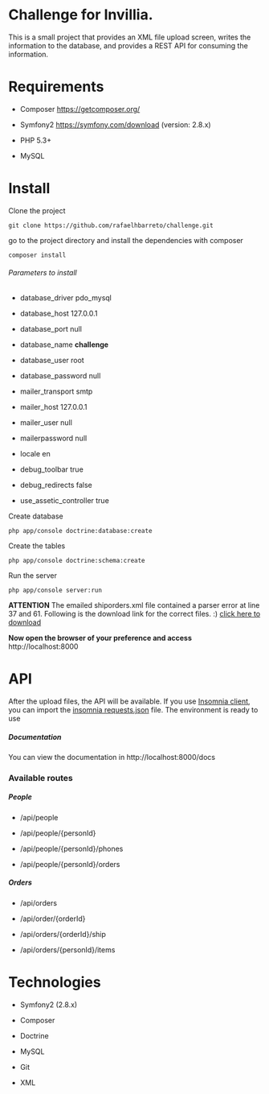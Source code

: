 
  

  

  

# Challenge for Invillia.

  

  

  

This is a small project that provides an XML file upload screen, writes the information to the database, and provides a REST API for consuming the information.

  

  

  

# Requirements

  

  

  

- Composer https://getcomposer.org/

  

  

- Symfony2 https://symfony.com/download (version: 2.8.x)

  

  

- PHP 5.3+

  

  

- MySQL

  

  

  

# Install

  

  

  

Clone the project

  

  

  

`git clone https://github.com/rafaelhbarreto/challenge.git`

  

  

  

go to the project directory and install the dependencies with composer

  

  

  

`composer install`

  

  

###### Parameters to install

  

- database_driver pdo_mysql

- database_host 127.0.0.1

- database_port null

- database_name **challenge**

- database_user root

- database_password null

  

- mailer_transport smtp

- mailer_host 127.0.0.1

- mailer_user null

- mailerpassword null

- locale en

- debug_toolbar true

- debug_redirects false

- use_assetic_controller true

  

  

Create database

  

  

  

`php app/console doctrine:database:create`

  

  

  

Create the tables

  

  

  

`php app/console doctrine:schema:create`

  

  

  

Run the server

  

  

  

`php app/console server:run`


 
  **ATTENTION**
 The emailed shiporders.xml file contained a parser error at line 37 and 61. Following is the download link for the correct files. :)  [click here to download](https://www.sendspace.com/file/wbuj79)
 
**Now open the browser of your preference and access** http://localhost:8000

  

  
  
  
  

  

# API

  

  

  

After the upload files, the API will be available. If you use [Insomnia client](https://insomnia.rest/), you can import the [insomnia requests.json](https://github.com/rafaelhbarreto/challenge/blob/master/insomnia%20requests.json  "insomnia requests.json") file. The environment is ready to use

  

  

  

##### Documentation

  

You can view the documentation in http://localhost:8000/docs

  

  

  

### Available routes

  

  

  

##### People

  

  

- /api/people

  

  

- /api/people/{personId}

  

  

- /api/people/{personId}/phones

  

  

- /api/people/{personId}/orders

  

  

  

##### Orders

  

  

- /api/orders

  

  

- /api/order/{orderId}

  

  

- /api/orders/{orderId}/ship

  

  

- /api/orders/{personId}/items

  

  

  

# Technologies

  

  

  

- Symfony2 (2.8.x)

  

  

- Composer

  

  

- Doctrine

  

  

- MySQL

  

  

- Git

  

  

- XML